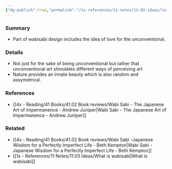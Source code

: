 ```yaml
---
{"dg-publish":true,"permalink":"/1x-references/11-notes/11-03-ideas/love-for-the-unconventional/","title":"Love for the unconventional"}
---
```



### Summary
- Part of wabisabi design includes the idea of love for the unconventional.

### Details
- Not just for the sake of being unconventional but rather that unconventional art stimulates different ways of perceiving art
- Nature provides an innate beauty which is also random and assymetrical.

### References
- [[4x - Reading/41 Books/41.02 Book reviews/Wabi Sabi - The Japanese Art of Impermanence - Andrew Juniper\|Wabi Sabi - The Japanese Art of Impermanence - Andrew Juniper]]

### Related
- [[4x - Reading/41 Books/41.02 Book reviews/Wabi Sabi -Japanese Wisdom for a Perfectly Imperfect Life - Beth Kempton\|Wabi Sabi -Japanese Wisdom for a Perfectly Imperfect Life - Beth Kempton]]
- [[1x - References/11 Notes/11.03 Ideas/What is wabisabi\|What is wabisabi]]